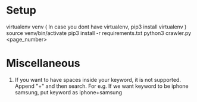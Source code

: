 # Setup

virtualenv venv ( In case you dont have virtualenv, pip3 install virtualenv )
source venv/bin/activate
pip3 install -r requirements.txt
python3 crawler.py <keyword> <page_number>

# Miscellaneous

1) If you want to have spaces inside your keyword, it is not supported. Append "+" and then search. 
   For e.g. If we want keyword to be iphone samsung, put keyword as iphone+samsung

 

